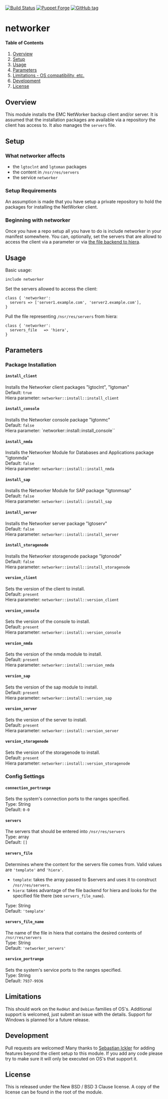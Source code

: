 [![Build Status][travis-img-master]][travis-ci]
[![Puppet Forge][pf-img]][pf-link]
[![GitHub tag][gh-tag-img]][gh-link]

# networker

#### Table of Contents

1. [Overview](#overview)
2. [Setup](#setup)
3. [Usage](#usage)
4. [Parameters](#parameters)
5. [Limitations - OS compatibility, etc.](#limitations)
6. [Development](#development)
7. [License](#license)

## Overview

This module installs the EMC NetWorker backup client and/or server.
It is assumed that the installation packages are available via a repository
the client has access to.  It also manages the `servers` file.


## Setup

### What networker affects

* the `lgtoclnt` and `lgtoman` packages
* the content in `/nsr/res/servers`
* the service `networker`

### Setup Requirements

An assumption is made that you have setup a private repository to hold the
packages for installing the NetWorker client.

### Beginning with networker

Once you have a repo setup all you have to do is include networker in your
manifest somewhere. You can, optionally, set the servers that are allowd to
access the client via a parameter or via [the file backend to hiera][hiera-file].

## Usage

Basic usage:
```puppet
include networker
```

Set the servers allowed to access the client:
```puppet
class { 'networker':
  servers => ['server1.example.com', 'server2.example.com'],
}
```

Pull the file representing `/nsr/res/servers` from hiera:
```puppet
class { 'networker':
  servers_file   => 'hiera',
}
```

## Parameters

### Package Installation

#### `install_client`  
Installs the Networker client packages "lgtoclnt", "lgtoman"  
Default: `true`  
Hiera parameter: `networker::install::install_client`

#### `install_console`  
Installs the Networker console package "lgtonmc"  
Default: `false`  
Hiera parameter: `networker::install::install_console``

#### `install_nmda`  
Installs the Networker Module for Databases and Applications package "lgtonmda"  
Default: `false`  
Hiera parameter: `networker::install::install_nmda`

#### `install_sap`  
Installs the Networker Module for SAP package "lgtonmsap"  
Default: `false`  
Hiera parameter: `networker::install::install_sap`

#### `install_server`  
Installs the Networker server package "lgtoserv"  
Default: `false`  
Hiera parameter: `networker::install::install_server`

#### `install_storagenode`  
Installs the Networker storagenode package "lgtonode"  
Default: `false`  
Hiera parameter: `networker::install::install_storagenode`

#### `version_client`  
Sets the version of the client to install.  
Default: `present`  
Hiera parameter: `networker::install::version_client`

#### `version_console`  
Sets the version of the console to install.  
Default: `present`  
Hiera parameter: `networker::install::version_console`

#### `version_nmda`  
Sets the version of the nmda module to install.  
Default: `present`  
Hiera parameter: `networker::install::version_nmda`

#### `version_sap`  
Sets the version of the sap module to install.  
Default: `present`  
Hiera parameter: `networker::install::version_sap`

#### `version_server`  
Sets the version of the server to install.  
Default: `present`  
Hiera parameter: `networker::install::version_server`

#### `version_storagenode`  
Sets the version of the storagenode to install.  
Default: `present`  
Hiera parameter: `networker::install::version_storagenode`


### Config Settings

#### `connection_portrange`  
Sets the system's connection ports to the ranges specified.  
Type: String  
Default: `0-0`

#### `servers`  
The servers that should be entered into `/nsr/res/servers`  
Type: array  
Default: `[]`  

#### `servers_file`  
Determines where the content for the servers file comes from. Valid values are
`'template'` and `'hiera'`.  
* `template`: takes the array passed to $servers and uses it to construct
  `/nsr/res/servers`.
* `hiera`: takes advantage of the file backend for hiera and looks for the
  specified file there (see `servers_file_name`).  

Type: String  
Default: `'template'`  

#### `servers_file_name`  
The name of the file in hiera that contains the desired contents of
`/nsr/res/servers`  
Type: String  
Default: `'networker_servers'`  

#### `service_portrange`  
Sets the system's service ports to the ranges specified.  
Type: String  
Default: `7937-9936`


## Limitations

This should work on the `RedHat` and `Debian` families of OS's. Additional
support is welcomed, just submit an issue with the details.  Support for
Windows is planned for a future release.

## Development

Pull requests are welcomed!  Many thanks to [Sebastian Ickler][dev-icklers]
for adding features beyond the client setup to this module. If you add any code
please try to make sure it will only be executed on OS's that support it.

## License

This is released under the New BSD / BSD 3 Clause license. A copy of the license
can be found in the root of the module.

[gh-tag-img]: https://img.shields.io/github/tag/genebean/genebean-networker.svg
[gh-link]: https://github.com/genebean/genebean-networker
[hiera-file]: https://github.com/adrienthebo/hiera-file
[pf-img]: https://img.shields.io/puppetforge/v/genebean/networker.svg
[pf-link]: https://forge.puppetlabs.com/genebean/networker
[travis-ci]: https://travis-ci.org/genebean/genebean-networker
[travis-img-master]: https://img.shields.io/travis/genebean/genebean-networker/master.svg

[dev-icklers]: https://github.com/icklers
